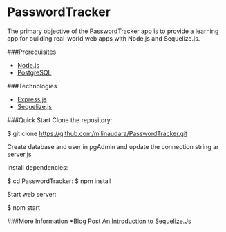 PasswordTracker
===============

The primary objective of the PasswordTracker app is to provide a learning app for building real-world web apps with Node.js and Sequelize.js.

###Prerequisites
 * [Node.js](http://nodejs.org/)
 * [PostgreSQL](http://www.enterprisedb.com/products-services-training/pgdownload#windows)

###Technologies
 * [Express.js](http://expressjs.com/)
 * [Sequelize.js](http://sequelizejs.com/)

###Quick Start
Clone the repository:

$ git clone https://github.com/milinaudara/PasswordTracker.git

Create database and user in pgAdmin and update the connection string ar server.js

Install dependencies:

 $ cd PasswordTracker:
 $ npm install

Start web server:

 $ npm start

###More Information
 *Blog Post [An Introduction to Sequelize.Js](http://milinaudara.wordpress.com/2014/05/24/an-introduction-to-sequelize-js/)
